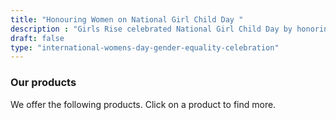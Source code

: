 ```yaml
---
title: "Honouring Women on National Girl Child Day "
description : "Girls Rise celebrated National Girl Child Day by honoring women excelling in various fields with Ms. Mia Yen. " 
draft: false
type: "international-womens-day-gender-equality-celebration"
---
```


### Our products

We offer the following products. Click on a product to find more.